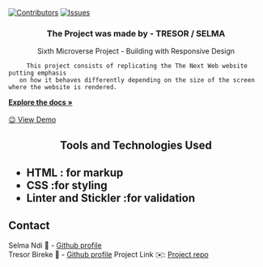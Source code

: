 [![Contributors][contributors-shield]][contributors-url]
[![Issues][issues-shield]][issues-url]
<br />
<p align="center">
 <h3 align="center">The Project was made by - TRESOR / SELMA</h3>
 <p align="center">
   Sixth Microverse Project - Building with Responsive Design</br>
 
         This project consists of replicating the The Next Web website putting emphasis
       on how it behaves differently depending on the size of the screen where the website is rendered.
   <a href="https://github.com/Datagirlcmr/-The-Next-Web/tree/features"><strong>Explore the docs »</strong></a>
   <br />
   <br />
   <a href="https://rawcdn.githack.com/Datagirlcmr/-The-Next-Web/d4029e28a1ba25ae68d0df901dfbdcbd45509ed2/index.html"> :wink: View Demo </a> 
 </p>
</p>
<h2 align="center">Tools and Technologies Used<h2>
 <ul>
  <li>HTML : for markup</li>
  <li>CSS :for styling</li>
  <li>Linter and Stickler :for validation</li>
 </ul>
<!-- TABLE OF CONTENTS -->

## Contact
Selma Ndi :woman: - [Github profile](https://github.com/Datagirlcmr)
<br>
Tresor Bireke :man: - [Github profile](https://github.com/Tresor11)
Project Link :envelope:: [Project repo](https://github.com/Datagirlcmr/-The-Next-Web/tree/features)
<!-- ACKNOWLEDGEMENTS -->

<!-- MARKDOWN LINKS & IMAGES -->
<!-- https://www.markdownguide.org/basic-syntax/#reference-style-links -->
[contributors-shield]: https://img.shields.io/github/contributors/othneildrew/Best-README-Template.svg?style=flat-square
[contributors-url]: https://github.com/Datagirlcmr/-The-Next-Web/graphs/contributors
[issues-shield]: https://img.shields.io/github/issues/othneildrew/Best-README-Template.svg?style=flat-square
[issues-url]: https://github.com/Datagirlcmr/-The-Next-Web/issues
[product-screenshot]: ./images/template.PNG
